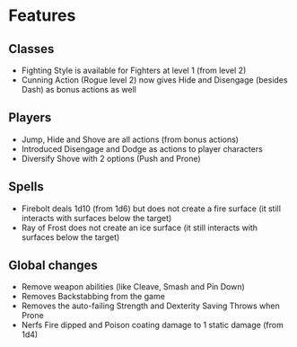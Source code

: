 # Features

## Classes
* Fighting Style is available for Fighters at level 1 (from level 2)
* Cunning Action (Rogue level 2) now gives Hide and Disengage (besides Dash) as bonus actions as well

## Players
* Jump, Hide and Shove are all actions (from bonus actions)
* Introduced Disengage and Dodge as actions to player characters
* Diversify Shove with 2 options (Push and Prone)

## Spells
* Firebolt deals 1d10 (from 1d6) but does not create a fire surface (it still interacts with surfaces below the target)
* Ray of Frost does not create an ice surface (it still interacts with surfaces below the target)

## Global changes
* Remove weapon abilities (like Cleave, Smash and Pin Down)
* Removes Backstabbing from the game
* Removes the auto-failing Strength and Dexterity Saving Throws when Prone
* Nerfs Fire dipped and Poison coating damage to 1 static damage (from 1d4)
